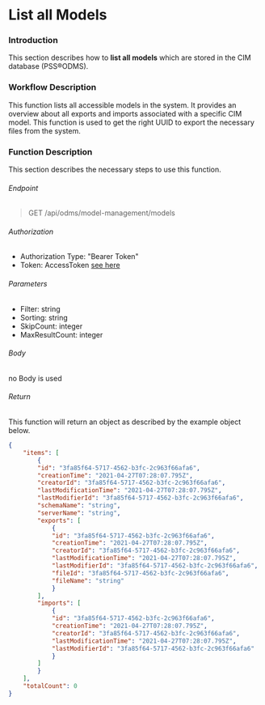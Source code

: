 # List all Models

### Introduction
This section describes how to **list all models** which are stored in the CIM database (PSS®ODMS).

### Workflow Description
This function lists all accessible models in the system. It provides an overview about all exports and imports associated with a specific CIM model. This function is used to get the right UUID to export the necessary files from the system.

### Function Description 
This section describes the necessary steps to use this function.

###### Endpoint
> GET /api/odms/model-management/models

###### Authorization
- Authorization Type: "Bearer Token"
- Token: AccessToken [see here](../IdentityManagement/Authorization.md)

###### Parameters
- Filter: string
- Sorting: string
- SkipCount: integer
- MaxResultCount: integer

###### Body
no Body is used

###### Return
This function will return an object as described by the example object below.
````JSON
{
    "items": [
        {
        "id": "3fa85f64-5717-4562-b3fc-2c963f66afa6",
        "creationTime": "2021-04-27T07:28:07.795Z",
        "creatorId": "3fa85f64-5717-4562-b3fc-2c963f66afa6",
        "lastModificationTime": "2021-04-27T07:28:07.795Z",
        "lastModifierId": "3fa85f64-5717-4562-b3fc-2c963f66afa6",
        "schemaName": "string",
        "serverName": "string",
        "exports": [
            {
            "id": "3fa85f64-5717-4562-b3fc-2c963f66afa6",
            "creationTime": "2021-04-27T07:28:07.795Z",
            "creatorId": "3fa85f64-5717-4562-b3fc-2c963f66afa6",
            "lastModificationTime": "2021-04-27T07:28:07.795Z",
            "lastModifierId": "3fa85f64-5717-4562-b3fc-2c963f66afa6",
            "fileId": "3fa85f64-5717-4562-b3fc-2c963f66afa6",
            "fileName": "string"
            }
        ],
        "imports": [
            {
            "id": "3fa85f64-5717-4562-b3fc-2c963f66afa6",
            "creationTime": "2021-04-27T07:28:07.795Z",
            "creatorId": "3fa85f64-5717-4562-b3fc-2c963f66afa6",
            "lastModificationTime": "2021-04-27T07:28:07.795Z",
            "lastModifierId": "3fa85f64-5717-4562-b3fc-2c963f66afa6"
            }
        ]
        }
    ],
    "totalCount": 0
}
````